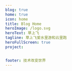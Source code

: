 ```yaml
---
blog: true
home: true
icon: home
title: Blog Home
heroImage: /logo.svg
heroText: 草上飞
tagline: 草上飞爱水里游和云里跑
heroFullScreen: true
project:


footer: 技术改变世界
---
```


